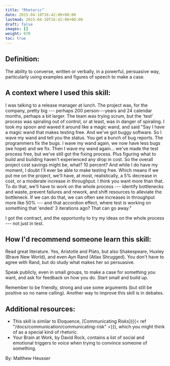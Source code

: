 ```yaml
---
title: "Rhetoric"
date: 2015-04-10T16:42:00+00:00
lastmod: 2015-04-10T16:42:00+00:00
draft: false
images: []
weight: 070
toc: true
---
```


## Definition:

The ability to converse, written or verbally, in a powerful, persuasive way, particularly using examples and figures of speech to make a case.

## A context where I used this skill:

I was talking to a release manager at lunch.
The project was, for the company, pretty big --- perhaps 200 person---years and 24 calendar months, perhaps a bit larger.
The team was trying scrum, but the 'test' process was spiraling out of control, or at least, was in danger of spiraling.
I took my spoon and waved it around like a magic wand, and said "Say I have a magic wand that makes testing free.
And we've got buggy software.
So I wave my wand and tell you the status.
You get a bunch of bug reports.
The programmers fix the bugs.
I wave my wand again, we now have less bugs (we hope) and we fix.
Then I wave my wand again...
we've made the test process free, but we've still got the fixing process.
Plus figuring what to build and building haven't experienced any drop in cost.
So the overall project cost savings might be, what? 10 percent? And while I do have my moment, I doubt I'll ever be able to make testing free.
Which means if we put me on the project, we'll have, at most, realistically, a 5% decrease in cost, or a moderate increase in throughput.
I think you want more than that.
To do that, we'll have to work on the whole process --- identify bottlenecks and waste, prevent failures and rework, and shift resources to alleviate the bottleneck.
If we can do that, we can often see increases in throughput more like 50% --- and that accordion effect, where test is working on something that 'ended' 3 iterations ago? That can go away."

I got the contract, and the opportunity to try my ideas on the whole process --- not just in test.

## How I'd recommend someone learn this skill:

Read great literature.
Yes, Aristotle and Plato, but also Shakespeare, Huxley (Brave New World), and even Ayn Rand (Atlas Shrugged).
You don't have to agree with Rand, but do study what makes her so persuasive.

Speak publicly, even in small groups, to make a case for something you want, and ask for feedback on how you do.
Start small and build up.

Remember to be friendly, strong and use some arguments (but still be positive so no name calling).
Another way to improve this skill is in debates.

## Additional resources:

* This skill is similar to Eloquence, [Communicating Risks]({{< ref "/docs/communication/communicating-risk" >}}), which you might think of as a special kind of rhetoric.
* Your Brain at Work, by David Rock, contains a list of social and emotional triggers to voice when trying to convince someone of something.

By: Matthew Heusser

